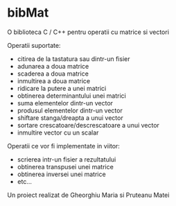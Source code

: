 # bibMat
 O biblioteca C / C++ pentru operatii cu matrice si vectori

Operatii suportate:
 - citirea de la tastatura sau dintr-un fisier
 - adunarea a doua matrice
 - scaderea a doua matrice
 - inmultirea a doua matrice
 - ridicare la putere a unei matrici
 - obtinerea determinantului unei matrici
 - suma elementelor dintr-un vector
 - produsul elementelor dintr-un vector
 - shiftare stanga/dreapta a unui vector
 - sortare crescatoare/descrescatoare a unui vector
 - inmultire vector cu un scalar

Operatii ce vor fi implementate in viitor:
 - scrierea intr-un fisier a rezultatului
 - obtinerea transpusei unei matrice
 - obtinerea inversei unei matrice
 - etc...



Un proiect realizat de Gheorghiu Maria si Pruteanu Matei
